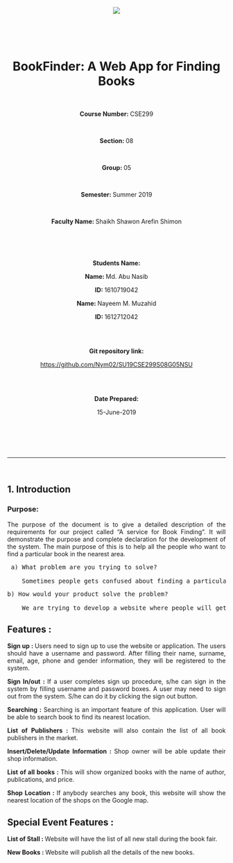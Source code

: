<p align='center'><img src='https://elmsprodcdnendpoint.azureedge.net/attachments/15/2bfe67c5-2678-e011-969d-0030487d8897/46f5b6ce-3ea8-47ed-8444-80b87ed980cd.png'/></p>

<br/>
<br/>
<br/>

<h1 align='center'>BookFinder: A Web App for Finding Books</h1>
<br/>
<p align="center">
    <p align='center'><b>Course Number: </b> CSE299</p>
    <br/>
    <p align='center'><b>Section: </b>08</p>
    <br/>
    <p align='center'><b>Group: </b>05</p>
    <br/>
    <p align='center'><b>Semester: </b>Summer 2019</p>
    <br/>
    <p align='center'><b>Faculty Name: </b>Shaikh Shawon Arefin Shimon</p>

</p>
<br/>
<br/>

<br/>

<p align='center'><b>Students Name: </b></p>
<p align='center'><b>Name: </b> Md. Abu Nasib</p>
<p align='center'><b>ID: </b> 1610719042</p>
<p align='center'><b>Name: </b> Nayeem M. Muzahid</p>
<p align='center'><b>ID: </b> 1612712042</p>

<br/>

<br>
<p align='center'><b>Git repository link: </b></p>

<p align='center'><a  href='https://github.com/Nym02/SU19CSE299S08G05NSU'>https://github.com/Nym02/SU19CSE299S08G05NSU</a></p>

<br/>
<br/>
<p align='center'><b>Date Prepared:</b></p>
<p align='center'>15-June-2019</p>
<br/>
<br/>
<br/>
<br/>
<hr/>
<br/>

<h2>1. Introduction</h2>
        <h3>Purpose: </h3>
        <p align='justify'>The purpose of the document is to give a detailed description of the requirements for our project called “A service for Book Finding”. It will demonstrate the purpose and complete declaration for the development of the system. The main purpose of this is to help all the people who want to find a particular book in the nearest area.</p>

<pre align='justify'> a) What problem are you trying to solve?

    Sometimes people gets confused about finding a particular book in the market. They do not know which shop to sell this particular book. So, on this website, people will be able to find a particular book in his/her nearest area.</pre>

<pre align='justify'>
b) How would your product solve the problem?

    We are trying to develop a website where people will get information about books and its shop location. We will list all the books and their publishers name on this website. When someone searches for a particular book, the person will get location of the nearest shop on the map where s/he can find the book. The website will also contain the information about the price, author and type of the book. For special event like Book Fair, this website will open a BoiMela portal to help all the users of this website.
</pre>

<h2><b>Features : </b></h2>

<p align='justify'><b>Sign up : </b>Users need to sign up to use the website or application. The users should have a username and password. After filling their name, surname, email, age, phone and gender information, they will be registered to the system.</p>
<p align='justify'><b>Sign In/out : </b>If a user completes sign up procedure, s/he can sign in the system by filling username and password boxes. A user may need to sign out from the system. S/he can do it by clicking the sign out button.</p>
<p align='justify'><b>Searching : </b>Searching is an important feature of this application. User will be able to search book to find its nearest location.</p>
<p align='justify'><b>List of Publishers : </b>This website will also contain the list of all book publishers in the market.</p>
<p align='justify'><b>Insert/Delete/Update Information : </b>Shop owner will be able update their shop information.</p>

<p align='justify'><b>List of all books : </b>This will show organized books with the name of author, publications, and price.</p>
<p align='justify'><b>Shop Location : </b>If anybody searches any book, this website will show the nearest location of the shops on the Google map.</p>

<h2><b>Special Event Features : </b></h2>

<p align='justify'><b>List of Stall : </b>Website will have the list of all new stall during the book fair.</p>
<p align='justify'><b>New Books : </b>Website will publish all the details of the new books.</p>
